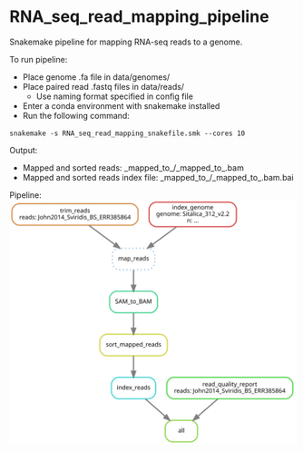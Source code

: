 # RNA_seq_read_mapping_pipeline

Snakemake pipeline for mapping RNA-seq reads to a genome.

To run pipeline:
- Place genome .fa file in data/genomes/
- Place paired read .fastq files in data/reads/
  - Use naming format specified in config file
- Enter a conda environment with snakemake installed
- Run the following command:
```
snakemake -s RNA_seq_read_mapping_snakefile.smk --cores 10
```
Output:
- Mapped and sorted reads: <reads>\_mapped\_to\_<genome>/<reads>\_mapped\_to\_<genome>.bam
- Mapped and sorted reads index file: <reads>\_mapped\_to\_<genome>/<reads>\_mapped\_to\_<genome>.bam.bai

Pipeline:
![plot](pipeline.svg)
